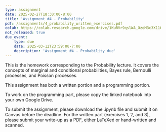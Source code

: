 ```yaml
---
type: assignment
date: 2025-02-27T18:30:00-8:00
title: 'Assignment #4 - Probability'
pdf: /assignments/4_probability_written_exercises.pdf
colab: https://colab.research.google.com/drive/1KuRVr9qslWA_OzeM3c3X11QpcyB2D4mH?usp=sharing
not_released: true
due_event: 
    type: due
    date: 2025-03-12T23:59:00-7:00
    description: 'Assignment #4 - Probability due'
---
```

This is the homework corresponding to the Probability lecture. It covers the concepts of marginal and conditional probabilities, Bayes rule, Bernoulli processes, and Poisson processes.

This assignment has both a written portion and a programming portion. 

To work on the programming part, please copy the linked notebook into your own Google Drive. 

To submit the assignment, please download the .ipynb file and submit it on Canvas before the deadline. For the written part (exercises 1, 2, and 3), please submit your write-up as a PDF, either LaTeXed or hand-written and scanned.
